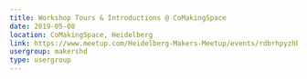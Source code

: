 ```yaml
---
title: Workshop Tours & Introductions @ CoMakingSpace
date: 2019-05-08
location: CoMakingSpace, Heidelberg
link: https://www.meetup.com/Heidelberg-Makers-Meetup/events/rdbrhpyzhblb/
usergroup: makershd
type: usergroup
---
```

